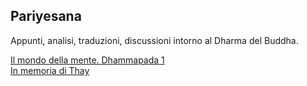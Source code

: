 <link rel="stylesheet" href="../assets/style.css">

## Pariyesana

Appunti, analisi, traduzioni, discussioni intorno al Dharma del Buddha.

[Il mondo della mente. Dhammapada 1](dhammapada01.md)   
[In memoria di Thay](thay.md)
